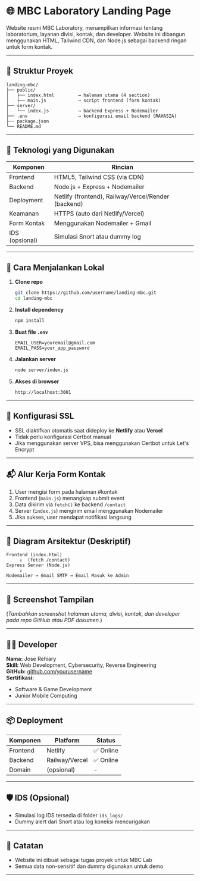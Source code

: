 
# 🌐 MBC Laboratory Landing Page

Website resmi MBC Laboratory, menampilkan informasi tentang laboratorium, layanan divisi, kontak, dan developer. Website ini dibangun menggunakan HTML, Tailwind CDN, dan Node.js sebagai backend ringan untuk form kontak.

---

## 📁 Struktur Proyek

```
landing-mbc/
├── public/
│   ├── index.html         → halaman utama (4 section)
│   ├── main.js            → script frontend (form kontak)
├── server/
│   └── index.js           → backend Express + Nodemailer
├── .env                   → konfigurasi email backend (RAHASIA)
├── package.json
└── README.md
```

---

## 🧰 Teknologi yang Digunakan

| Komponen     | Rincian                         |
|--------------|----------------------------------|
| Frontend     | HTML5, Tailwind CSS (via CDN)    |
| Backend      | Node.js + Express + Nodemailer   |
| Deployment   | Netlify (frontend), Railway/Vercel/Render (backend) |
| Keamanan     | HTTPS (auto dari Netlify/Vercel) |
| Form Kontak  | Menggunakan Nodemailer + Gmail   |
| IDS (opsional)| Simulasi Snort atau dummy log   |

---

## 🚀 Cara Menjalankan Lokal

1. **Clone repo**
   ```bash
   git clone https://github.com/username/landing-mbc.git
   cd landing-mbc
   ```

2. **Install dependency**
   ```bash
   npm install
   ```

3. **Buat file `.env`**
   ```env
   EMAIL_USER=youremail@gmail.com
   EMAIL_PASS=your_app_password
   ```

4. **Jalankan server**
   ```bash
   node server/index.js
   ```

5. **Akses di browser**
   ```
   http://localhost:3001
   ```

---

## 🔐 Konfigurasi SSL

- SSL diaktifkan otomatis saat dideploy ke **Netlify** atau **Vercel**
- Tidak perlu konfigurasi Certbot manual
- Jika menggunakan server VPS, bisa menggunakan Certbot untuk Let's Encrypt

---

## 📬 Alur Kerja Form Kontak

1. User mengisi form pada halaman #kontak
2. Frontend (`main.js`) menangkap submit event
3. Data dikirim via `fetch()` ke backend `/contact`
4. Server (`index.js`) mengirim email menggunakan Nodemailer
5. Jika sukses, user mendapat notifikasi langsung

---

## 🧱 Diagram Arsitektur (Deskriptif)

```
Frontend (index.html)
     ↓  (fetch /contact)
Express Server (Node.js)
     ↓
Nodemailer → Gmail SMTP → Email Masuk ke Admin
```

---

## 📸 Screenshot Tampilan

(*Tambahkan screenshot halaman utama, divisi, kontak, dan developer pada repo GitHub atau PDF dokumen.*)

---

## 👨‍💻 Developer

**Nama:** Jose Rehiary  
**Skill:** Web Development, Cybersecurity, Reverse Engineering  
**GitHub:** [github.com/yourusername](https://github.com/yourusername)  
**Sertifikasi:**  
- Software & Game Development  
- Junior Mobile Computing  

---

## 📦 Deployment

| Komponen | Platform     | Status |
|----------|--------------|--------|
| Frontend | Netlify      | ✅ Online |
| Backend  | Railway/Vercel | ✅ Online |
| Domain   | (opsional)   | - |

---

## 🛡 IDS (Opsional)

- Simulasi log IDS tersedia di folder `ids_logs/`
- Dummy alert dari Snort atau log koneksi mencurigakan

---

## 📌 Catatan

- Website ini dibuat sebagai tugas proyek untuk MBC Lab
- Semua data non-sensitif dan dummy digunakan untuk demo

---
